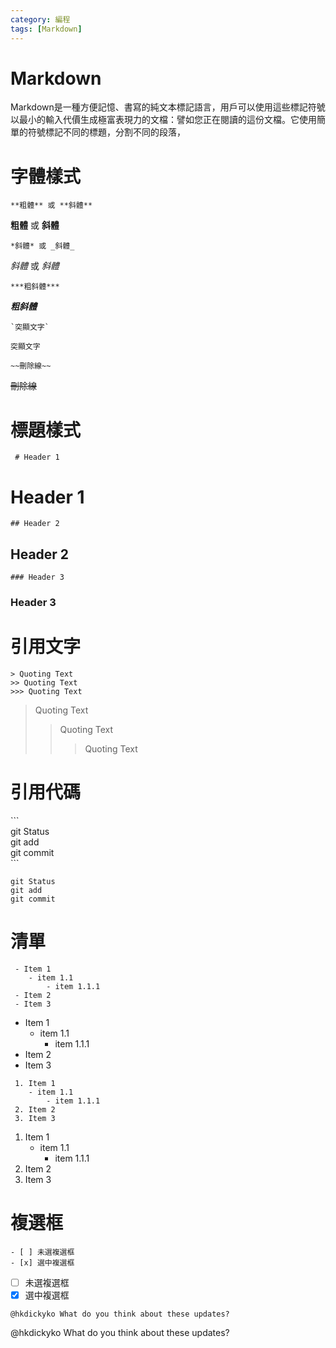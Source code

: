 ```yaml
---
category: 編程 
tags: [Markdown]
---
```


# Markdown

Markdown是一種方便記憶、書寫的純文本標記語言，用戶可以使用這些標記符號以最小的輸入代價生成極富表現力的文檔：譬如您正在閱讀的這份文檔。它使用簡單的符號標記不同的標題，分割不同的段落，

# 字體樣式

```
**粗體** 或 **斜體**
```
**粗體** 或 **斜體**

```
*斜體* 或 _斜體_
```
*斜體* 或 _斜體_
```
***粗斜體***
```
***粗斜體***

```
`突顯文字`
```
`突顯文字`

```
~~刪除線~~
```
~~刪除線~~

# 標題樣式
```
 # Header 1
```
# Header 1
```
## Header 2
```
## Header 2
```
### Header 3
```
### Header 3
# 引用文字
```
> Quoting Text
>> Quoting Text
>>> Quoting Text
```
> Quoting Text
>> Quoting Text
>>> Quoting Text
# 引用代碼
\```<br>
git Status<br>
git add<br>
git commit<br>
\```
```
git Status
git add
git commit
```
# 清單
```
 - Item 1
    - item 1.1
        - item 1.1.1
 - Item 2
 - Item 3
```
 - Item 1
    - item 1.1
        - item 1.1.1
 - Item 2
 - Item 3
```
 1. Item 1
    - item 1.1
        - item 1.1.1
 2. Item 2
 3. Item 3
```
 1. Item 1
    - item 1.1
        - item 1.1.1
 2. Item 2
 3. Item 3
# 複選框
```
- [ ] 未選複選框
- [x] 選中複選框
```
- [ ] 未選複選框
- [x] 選中複選框
```
@hkdickyko What do you think about these updates?
```
@hkdickyko What do you think about these updates?
